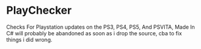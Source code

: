 # PlayChecker
Checks For Playstation updates on the PS3, PS4, PS5, And PSVITA, Made In C#
will probably be abandoned as soon as i drop the source, cba to fix things i did wrong.
